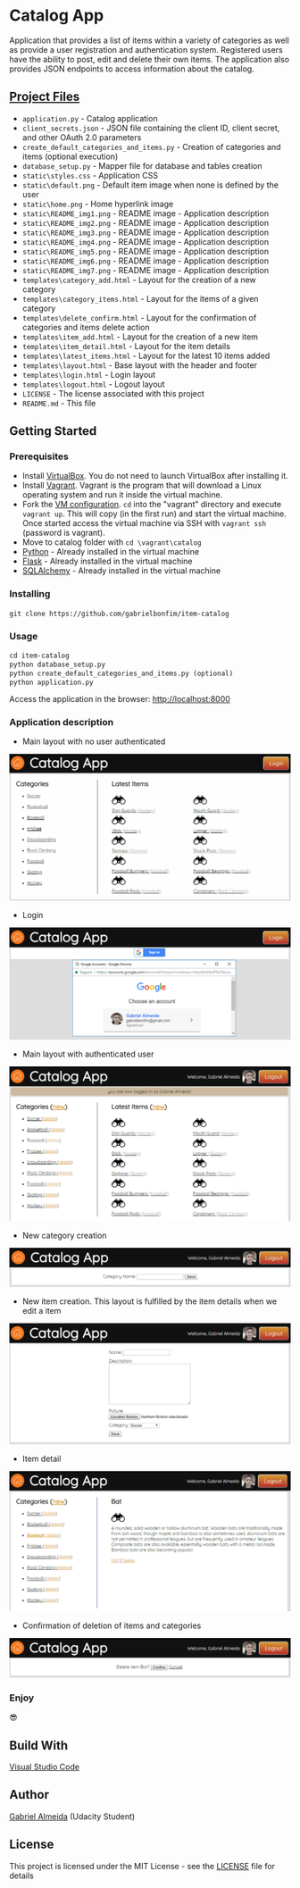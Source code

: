# Catalog App
Application that provides a list of items within a variety of categories as well as provide a user registration and authentication system. Registered users have the ability to post, edit and delete their own items. The application also provides JSON endpoints to access information about the catalog.

## [Project Files](https://github.com/gabrielbonfim/item-catalog)
- `application.py` - Catalog application
- `client_secrets.json` - JSON file containing the client ID, client secret, and other OAuth 2.0 parameters
- `create_default_categories_and_items.py` - Creation of categories and items (optional execution)
- `database_setup.py` - Mapper file for database and tables creation
- `static\styles.css` - Application CSS
- `static\default.png` - Default item image when none is defined by the user
- `static\home.png` - Home hyperlink image
- `static\README_img1.png` - README image - Application description
- `static\README_img2.png` - README image - Application description
- `static\README_img3.png` - README image - Application description
- `static\README_img4.png` - README image - Application description
- `static\README_img5.png` - README image - Application description
- `static\README_img6.png` - README image - Application description
- `static\README_img7.png` - README image - Application description
- `templates\category_add.html` - Layout for the creation of a new category
- `templates\category_items.html` - Layout for the items of a given category
- `templates\delete_confirm.html` - Layout for the confirmation of categories and items delete action
- `templates\item_add.html` - Layout for the creation of a new item
- `templates\item_detail.html` - Layout for the item details
- `templates\latest_items.html` - Layout for the latest 10 items added
- `templates\layout.html` - Base layout with the header and footer
- `templates\login.html` - Login layout
- `templates\logout.html` - Logout layout
- `LICENSE` - The license associated with this project
- `README.md` - This file

## Getting Started
### Prerequisites
- Install [VirtualBox](https://www.virtualbox.org/wiki/Downloads). You do not need to launch VirtualBox after installing it.
- Install [Vagrant](https://www.vagrantup.com/downloads.html). Vagrant is the program that will download a Linux operating system and run it inside the virtual machine.
- Fork the [VM configuration](https://github.com/gabrielbonfim/fullstack-nanodegree-vm). `cd` into the "vagrant" directory and execute `vagrant up`. This will copy (in the first run) and start the virtual machine. Once started access the virtual machine via SSH with `vagrant ssh` (password is vagrant).
- Move to catalog folder with `cd \vagrant\catalog`
- [Python](https://www.python.org/) - Already installed in the virtual machine
- [Flask](http://flask.pocoo.org/) - Already installed in the virtual machine
- [SQLAlchemy](https://www.sqlalchemy.org/) - Already installed in the virtual machine

### Installing
```
git clone https://github.com/gabrielbonfim/item-catalog
```

### Usage
```
cd item-catalog
python database_setup.py
python create_default_categories_and_items.py (optional)
python application.py
```

Access the application in the browser:
[http://localhost:8000](http://localhost:8000)

### Application description
- Main layout with no user authenticated

![image1](/static/README_img1.png)

- Login

![image2](/static/README_img2.png)

- Main layout with authenticated user

![image3](/static/README_img3.png)

- New category creation

![image4](/static/README_img4.png)

- New item creation. This layout is fulfilled by the item details when we edit a item

![image5](/static/README_img5.png)

- Item detail

![image6](/static/README_img6.png)

- Confirmation of deletion of items and categories

![image7](/static/README_img7.png)

### Enjoy
&#128526;

## Build With
[Visual Studio Code](https://code.visualstudio.com/)

## Author
[Gabriel Almeida](https://www.linkedin.com/in/gabriel-bonfim-almeida/) (Udacity Student)

## License
This project is licensed under the MIT License - see the [LICENSE](https://github.com/gabrielbonfim/item-catalog/blob/master/LICENSE) file for details